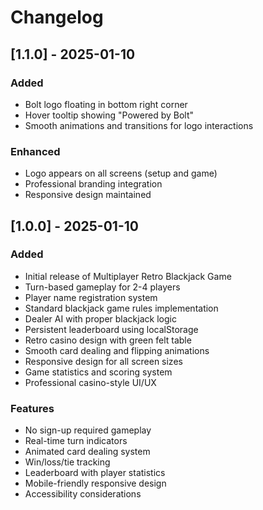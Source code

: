 # Changelog

## [1.1.0] - 2025-01-10

### Added
- Bolt logo floating in bottom right corner
- Hover tooltip showing "Powered by Bolt"
- Smooth animations and transitions for logo interactions

### Enhanced
- Logo appears on all screens (setup and game)
- Professional branding integration
- Responsive design maintained

## [1.0.0] - 2025-01-10

### Added
- Initial release of Multiplayer Retro Blackjack Game
- Turn-based gameplay for 2-4 players
- Player name registration system
- Standard blackjack game rules implementation
- Dealer AI with proper blackjack logic
- Persistent leaderboard using localStorage
- Retro casino design with green felt table
- Smooth card dealing and flipping animations
- Responsive design for all screen sizes
- Game statistics and scoring system
- Professional casino-style UI/UX

### Features
- No sign-up required gameplay
- Real-time turn indicators
- Animated card dealing system
- Win/loss/tie tracking
- Leaderboard with player statistics
- Mobile-friendly responsive design
- Accessibility considerations